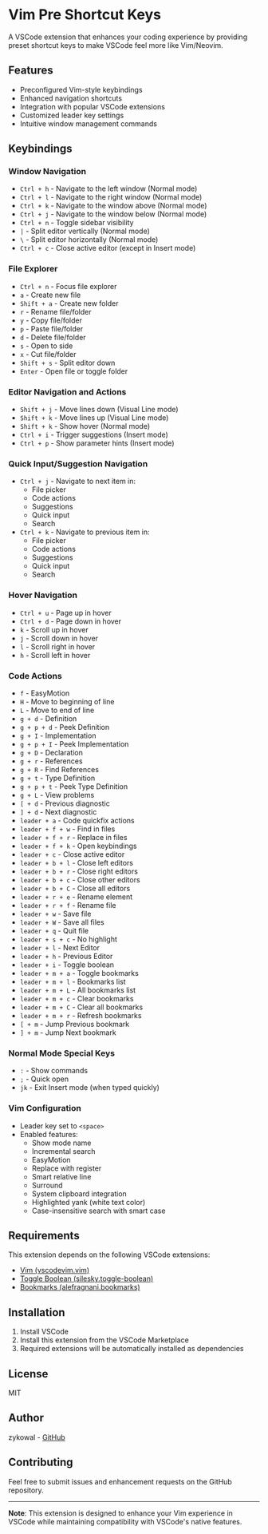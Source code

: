 # Vim Pre Shortcut Keys

A VSCode extension that enhances your coding experience by providing preset shortcut keys to make VSCode feel more like Vim/Neovim.

## Features

- Preconfigured Vim-style keybindings
- Enhanced navigation shortcuts
- Integration with popular VSCode extensions
- Customized leader key settings
- Intuitive window management commands

## Keybindings

### Window Navigation
- `Ctrl + h` - Navigate to the left window (Normal mode)
- `Ctrl + l` - Navigate to the right window (Normal mode)
- `Ctrl + k` - Navigate to the window above (Normal mode)
- `Ctrl + j` - Navigate to the window below (Normal mode)
- `Ctrl + n` - Toggle sidebar visibility
- `|` - Split editor vertically (Normal mode)
- `\` - Split editor horizontally (Normal mode)
- `Ctrl + c` - Close active editor (except in Insert mode)

### File Explorer
- `Ctrl + n` - Focus file explorer
- `a` - Create new file
- `Shift + a` - Create new folder
- `r` - Rename file/folder
- `y` - Copy file/folder
- `p` - Paste file/folder
- `d` - Delete file/folder
- `s` - Open to side
- `x` - Cut file/folder
- `Shift + s` - Split editor down
- `Enter` - Open file or toggle folder

### Editor Navigation and Actions
- `Shift + j` - Move lines down (Visual Line mode)
- `Shift + k` - Move lines up (Visual Line mode)
- `Shift + k` - Show hover (Normal mode)
- `Ctrl + i` - Trigger suggestions (Insert mode)
- `Ctrl + p` - Show parameter hints (Insert mode)

### Quick Input/Suggestion Navigation
- `Ctrl + j` - Navigate to next item in:
  - File picker
  - Code actions
  - Suggestions
  - Quick input
  - Search
- `Ctrl + k` - Navigate to previous item in:
  - File picker
  - Code actions
  - Suggestions
  - Quick input
  - Search

### Hover Navigation
- `Ctrl + u` - Page up in hover
- `Ctrl + d` - Page down in hover
- `k` - Scroll up in hover
- `j` - Scroll down in hover
- `l` - Scroll right in hover
- `h` - Scroll left in hover

### Code Actions
- `f` - EasyMotion
- `H` - Move to beginning of line
- `L` - Move to end of line
- `g + d` - Definition
- `g + p + d` - Peek Definition
- `g + I` - Implementation
- `g + p + I` - Peek Implementation
- `g + D` - Declaration
- `g + r` - References
- `g + R` - Find References
- `g + t` - Type Definition
- `g + p + t` - Peek Type Definition
- `g + L` - View problems
- `[ + d` - Previous diagnostic
- `] + d` - Next diagnostic
- `leader + a` - Code quickfix actions
- `leader + f + w` - Find in files
- `leader + f + r` - Replace in files
- `leader + f + k` - Open keybindings
- `leader + c` - Close active editor
- `leader + b + l` - Close left editors
- `leader + b + r` - Close right editors
- `leader + b + c` - Close other editors
- `leader + b + C` - Close all editors
- `leader + r + e` - Rename element
- `leader + r + f` - Rename file
- `leader + w` - Save file
- `leader + W` - Save all files
- `leader + q` - Quit file
- `leader + s + c` - No highlight
- `leader + l` - Next Editor
- `leader + h` - Previous Editor
- `leader + i` - Toggle boolean
- `leader + m + a` - Toggle bookmarks
- `leader + m + l` - Bookmarks list
- `leader + m + L` - All bookmarks list
- `leader + m + c` - Clear bookmarks
- `leader + m + C` - Clear all bookmarks
- `leader + m + r` - Refresh bookmarks
- `[ + m` - Jump Previous bookmark
- `] + m` - Jump Next bookmark

### Normal Mode Special Keys
- `:` - Show commands
- `;` - Quick open
- `jk` - Exit Insert mode (when typed quickly)

### Vim Configuration
- Leader key set to `<space>`
- Enabled features:
  - Show mode name
  - Incremental search
  - EasyMotion
  - Replace with register
  - Smart relative line
  - Surround
  - System clipboard integration
  - Highlighted yank (white text color)
  - Case-insensitive search with smart case

## Requirements

This extension depends on the following VSCode extensions:

- [Vim (vscodevim.vim)](https://marketplace.visualstudio.com/items?itemName=vscodevim.vim)
- [Toggle Boolean (silesky.toggle-boolean)](https://marketplace.visualstudio.com/items?itemName=silesky.toggle-boolean)
- [Bookmarks (alefragnani.bookmarks)](https://marketplace.visualstudio.com/items?itemName=alefragnani.bookmarks)

## Installation

1. Install VSCode
2. Install this extension from the VSCode Marketplace
3. Required extensions will be automatically installed as dependencies

## License

MIT

## Author

zykowal - [GitHub](https://github.com/zykowal)

## Contributing

Feel free to submit issues and enhancement requests on the GitHub repository.

---

**Note**: This extension is designed to enhance your Vim experience in VSCode while maintaining compatibility with VSCode's native features.

